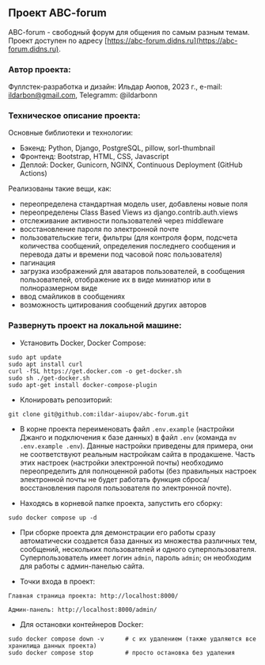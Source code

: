## Проект ABC-forum

ABC-forum - свободный форум для общения по самым разным темам. 
Проект доступен по адресу [https://abc-forum.didns.ru](https://abc-forum.didns.ru).

### Автор проекта:

Фуллстек-разработка и дизайн: Ильдар Аюпов, 2023 г., e-mail: ildarbon@gmail.com, Telegramm: @ildarbonn

### Техническое описание проекта:

Основные библиотеки и технологии:
- Бэкенд: Python, Django, PostgreSQL, pillow, sorl-thumbnail
- Фронтенд: Bootstrap, HTML, CSS, Javascript
- Деплой: Docker, Gunicorn, NGINX, Continuous Deployment (GitHub Actions)

Реализованы такие вещи, как:
- переопределена стандартная модель user, добавлены новые поля
- переопределены Class Based Views из django.contrib.auth.views
- отслеживание активности пользователей через middleware
- восстановление пароля по электронной почте
- пользовательские теги, фильтры (для контроля форм, подсчета количества сообщений, определения последнего сообщения и перевода даты и времени под часовой пояс пользователя)
- пагинация
- загрузка изображений для аватаров пользователей, в сообщения пользователей, отображение их в виде миниатюр или в полноразмерном виде
- ввод смайликов в сообщениях
- возможность цитирования сообщений других авторов

### Развернуть проект на локальной машине:

- Установить Docker, Docker Compose:
```
sudo apt update
sudo apt install curl
curl -fSL https://get.docker.com -o get-docker.sh
sudo sh ./get-docker.sh
sudo apt-get install docker-compose-plugin
```

- Клонировать репозиторий:
```
git clone git@github.com:ildar-aiupov/abc-forum.git
```

- В корне проекта переименовать файл `.env.example` (настройки Джанго и подключения к базе данных) в файл `.env` (команда `mv .env.example .env`). Данные настройки приведены для примера, они не соответствуют реальным настройкам сайта в продакшене. Часть этих настроек (настройки электронной почты) необходимо переопределить для полноценной работы (без правильных настроек электронной почты не будет работать функция сброса/восстановления пароля пользователя по электронной почте). 

- Находясь в корневой папке проекта, запустить его сборку:
```
sudo docker compose up -d
```

- При сборке проекта для демонстрации его работы сразу автоматически создается база данных из множества различных тем, сообщений, нескольких пользователей и одного суперпользователя. Суперпользователь имеет логин `admin`, пароль `admin`; он необходим для работы с админ-панелью сайта.

- Точки входа в проект:
```
Главная страница проекта: http://localhost:8000/

Админ-панель: http://localhost:8000/admin/
```

- Для остановки контейнеров Docker:
```
sudo docker compose down -v      # с их удалением (также удаляются все хранилища данных проекта)
sudo docker compose stop         # просто остановка без удаления
```
